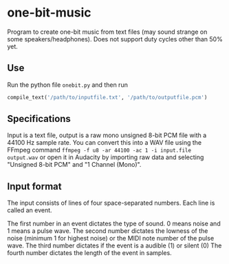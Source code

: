 # one-bit-music
Program to create one-bit music from text files (may sound strange on some speakers/headphones). Does not support duty cycles other than 50% yet.

## Use
Run the python file `onebit.py` and then run
```python
compile_text('/path/to/inputfile.txt', '/path/to/outputfile.pcm')
```

## Specifications
Input is a text file, output is a raw mono unsigned 8-bit PCM file with a 44100 Hz sample rate. You can convert this into a WAV file using the FFmpeg command `ffmpeg -f u8 -ar 44100 -ac 1 -i input.file output.wav` or open it in Audacity by importing raw data and selecting "Unsigned 8-bit PCM" and "1 Channel (Mono)".

## Input format
The input consists of lines of four space-separated numbers. Each line is called an event.

The first number in an event dictates the type of sound. 0 means noise and 1 means a pulse wave.
The second number dictates the lowness of the noise (minimum 1 for highest noise) or the MIDI note number of the pulse wave.
The third number dictates if the event is a audible (1) or silent (0)
The fourth number dictates the length of the event in samples.

